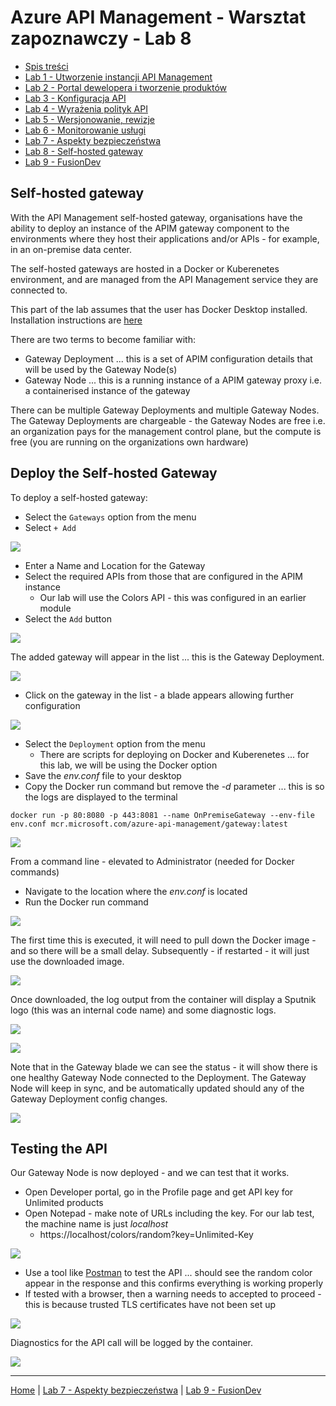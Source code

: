 # Azure API Management - Warsztat zapoznawczy - Lab 8

- [Spis treści](README.md)
- [Lab 1 - Utworzenie instancji API Management](apimanagement-1.md)
- [Lab 2 - Portal dewelopera i tworzenie produktów](apimanagement-2.md)
- [Lab 3 - Konfiguracja API](apimanagement-3.md)
- [Lab 4 - Wyrażenia polityk API](apimanagement-4.md)
- [Lab 5 - Wersjonowanie, rewizje](apimanagement-5.md)
- [Lab 6 - Monitorowanie usługi](apimanagement-6.md)
- [Lab 7 - Aspekty bezpieczeństwa](apimanagement-7.md)
- [Lab 8 - Self-hosted gateway](apimanagement-8.md)
- [Lab 9 - FusionDev](apimanagement-9.md)

## Self-hosted gateway

With the API Management self-hosted gateway, organisations have the ability to deploy an instance of the APIM gateway component to the environments where they host their applications and/or APIs - for example, in an on-premise data center.

The self-hosted gateways are hosted in a Docker or Kuberenetes environment, and are managed from the API Management service they are connected to.

This part of the lab assumes that the user has Docker Desktop installed.  Installation instructions are [here](https://docs.docker.com/docker-for-windows/install/)

There are two terms to become familiar with:

- Gateway Deployment ... this is a set of APIM configuration details that will be used by the Gateway Node(s)
- Gateway Node ... this is a running instance of a APIM gateway proxy i.e. a containerised instance of the gateway

There can be multiple Gateway Deployments and multiple Gateway Nodes.  The Gateway Deployments are chargeable - the Gateway Nodes are free i.e. an organization pays for the management control plane, but the compute is free (you are running on the organizations own hardware)


## Deploy the Self-hosted Gateway

To deploy a self-hosted gateway:

- Select the `Gateways` option from the menu
- Select `+ Add`


![](../../assets/images/apim-app-gateway-deploy-1.png)

- Enter a Name and Location for the Gateway
- Select the required APIs from those that are configured in the APIM instance
  - Our lab will use the Colors API - this was configured in an earlier module
- Select the `Add` button

![](../../assets/images/apim-app-gateway-deploy-2.png)

The added gateway will appear in the list ... this is the Gateway Deployment.


![](../../assets/images/apim-app-gateway-deploy-3.png)

- Click on the gateway in the list - a blade appears allowing further configuration

![](../../assets/images/apim-app-gateway-deploy-4.png)

- Select the `Deployment` option from the menu
  - There are scripts for deploying on Docker and Kuberenetes ... for this lab, we will be using the Docker option
- Save the *env.conf* file to your desktop
- Copy the Docker run command but remove the *-d* parameter ... this is so the logs are displayed to the terminal

```text
docker run -p 80:8080 -p 443:8081 --name OnPremiseGateway --env-file env.conf mcr.microsoft.com/azure-api-management/gateway:latest
```

![](../../assets/images/apim-app-gateway-deploy-5.png)

From a command line - elevated to Administrator (needed for Docker commands)

- Navigate to the location where the *env.conf* is located
- Run the Docker run command

![](../../assets/images/apim-app-gateway-deploy-6.png)

The first time this is executed, it will need to pull down the Docker image - and so there will be a small delay.  Subsequently - if restarted - it will just use the downloaded image.

![](../../assets/images/apim-app-gateway-deploy-7.png)

Once downloaded, the log output from the container will display a Sputnik logo (this was an internal code name) and some diagnostic logs.

![](../../assets/images/apim-app-gateway-deploy-8.png)


![](../../assets/images/apim-app-gateway-deploy-9.png)

Note that in the Gateway blade we can see the status - it will show there is one healthy Gateway Node connected to the Deployment.   The Gateway Node will keep in sync, and be automatically updated should any of the Gateway Deployment config changes.

![](../../assets/images/apim-app-gateway-deploy-10.png)

## Testing the API

Our Gateway Node is now deployed - and we can test that it works.

- Open Developer portal, go in the Profile page and get API key for Unlimited products
- Open Notepad - make note of URLs including the key.  For our lab test, the machine name is just *localhost*
  - https://localhost/colors/random?key=Unlimited-Key

![](../../assets/images/apim-app-gateway-test-1.png)

- Use a tool like [Postman](https://www.postman.com/) to test the API ... should see the random color appear in the response and this confirms everything is working properly
- If tested with a browser, then a warning needs to accepted to proceed - this is because trusted TLS certificates have not been set up

![](../../assets/images/apim-app-gateway-test-2.png)

Diagnostics for the API call will be logged by the container.

![](../../assets/images/apim-app-gateway-test-3.png)

---

[Home](README.md) | [Lab 7 - Aspekty bezpieczeństwa](apimanagement-7.md) | [Lab 9 - FusionDev](apimanagement-9.md)
